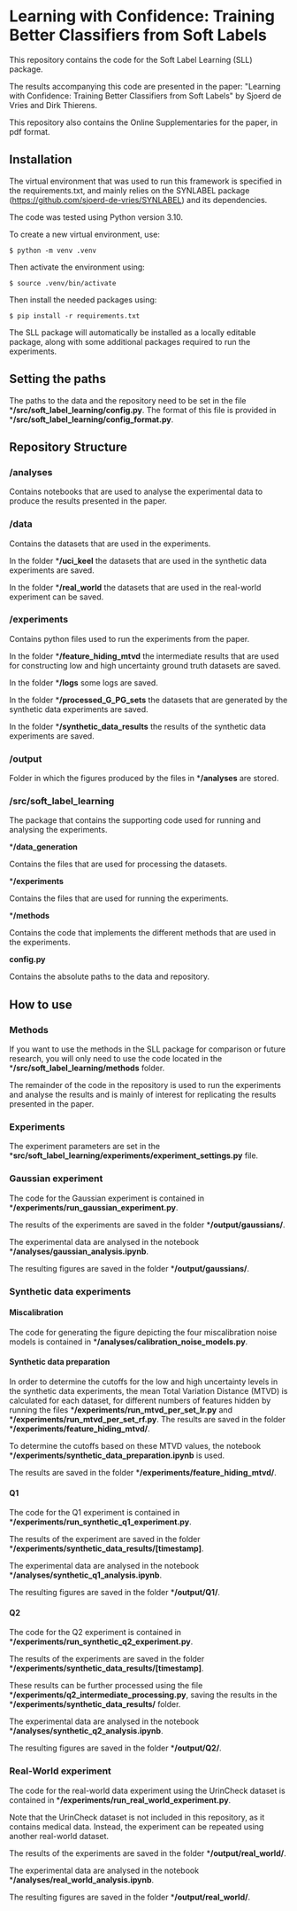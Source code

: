 # Learning with Confidence: Training Better Classifiers from Soft Labels

This repository contains the code for the Soft Label Learning (SLL) package.

The results accompanying this code are presented in the paper: "Learning with Confidence: Training Better Classifiers from Soft Labels" by Sjoerd de Vries and Dirk Thierens.

This repository also contains the Online Supplementaries for the paper, in pdf format.

## Installation

The virtual environment that was used to run this framework is specified in the requirements.txt, and mainly relies on the SYNLABEL package (https://github.com/sjoerd-de-vries/SYNLABEL) and its dependencies.

The code was tested using Python version 3.10.

To create a new virtual environment, use:

`$ python -m venv .venv`

Then activate the environment using:

`$ source .venv/bin/activate`

Then install the needed packages using:

`$ pip install -r requirements.txt`

The SLL package will automatically be installed as a locally editable package, along with some additional packages required to run the experiments.

## Setting the paths

The paths to the data and the repository need to be set in the file ***/src/soft_label_learning/config.py**. The format of this file is provided in ***/src/soft_label_learning/config_format.py**.

## Repository Structure

### **/analyses**

Contains notebooks that are used to analyse the experimental data to produce the results presented in the paper.

### **/data**

Contains the datasets that are used in the experiments.

In the folder ***/uci_keel** the datasets that are used in the synthetic data experiments are saved.

In the folder ***/real_world** the datasets that are used in the real-world experiment can be saved.

### **/experiments**

Contains python files used to run the experiments from the paper.

In the folder ***/feature_hiding_mtvd** the intermediate results that are used for constructing low and high uncertainty ground truth datasets are saved.

In the folder ***/logs** some logs are saved.

In the folder ***/processed_G_PG_sets** the datasets that are generated by the synthetic data experiments are saved.

In the folder ***/synthetic_data_results** the results of the synthetic data experiments are saved.

### **/output**

Folder in which the figures produced by the files in ***/analyses** are stored.

### **/src/soft_label_learning**

The package that contains the supporting code used for running and analysing the experiments. 

***/data_generation**

Contains the files that are used for processing the datasets.

***/experiments**

Contains the files that are used for running the experiments.

***/methods**

Contains the code that implements the different methods that are used in the experiments.

**config.py**

Contains the absolute paths to the data and repository.

## How to use

### Methods

If you want to use the methods in the SLL package for comparison or future research, you will only need to use the code located in the ***/src/soft_label_learning/methods** folder.

The remainder of the code in the repository is used to run the experiments and analyse the results and is mainly of interest for replicating the results presented in the paper.

### Experiments

The experiment parameters are set in the  ***src/soft_label_learning/experiments/experiment_settings.py** file.

### Gaussian experiment

The code for the Gaussian experiment is contained in ***/experiments/run_gaussian_experiment.py**.

The results of the experiments are saved in the folder ***/output/gaussians/**.

The experimental data are analysed in the notebook ***/analyses/gaussian_analysis.ipynb**.

The resulting figures are saved in the folder ***/output/gaussians/**.



### Synthetic data experiments

#### Miscalibration

The code for generating the figure depicting the four miscalibration noise models is contained in ***/analyses/calibration_noise_models.py**.

#### Synthetic data preparation

In order to determine the cutoffs for the low and high uncertainty levels in the synthetic data experiments, the mean Total Variation Distance (MTVD) is calculated for each dataset, for different numbers of features hidden by running the files ***/experiments/run_mtvd_per_set_lr.py** and ***/experiments/run_mtvd_per_set_rf.py**. The results are saved in the folder ***/experiments/feature_hiding_mtvd/**.

To determine the cutoffs based on these MTVD values, the notebook ***/experiments/synthetic_data_preparation.ipynb** is used.

The results are saved in the folder ***/experiments/feature_hiding_mtvd/**.

#### Q1

The code for the Q1 experiment is contained in ***/experiments/run_synthetic_q1_experiment.py**.

The results of the experiment are saved in the folder ***/experiments/synthetic_data_results/[timestamp]**.

The experimental data are analysed in the notebook ***/analyses/synthetic_q1_analysis.ipynb**.

The resulting figures are saved in the folder ***/output/Q1/**.

#### Q2

The code for the Q2 experiment is contained in ***/experiments/run_synthetic_q2_experiment.py**.

The results of the experiments are saved in the folder ***/experiments/synthetic_data_results/[timestamp]**.

These results can be further processed using the file ***/experiments/q2_intermediate_processing.py**, saving the results in the ***/experiments/synthetic_data_results/** folder.

The experimental data are analysed in the notebook ***/analyses/synthetic_q2_analysis.ipynb**.

The resulting figures are saved in the folder ***/output/Q2/**.

### Real-World experiment


The code for the real-world data experiment using the UrinCheck dataset is contained in ***/experiments/run_real_world_experiment.py**.

Note that the UrinCheck dataset is not included in this repository, as it contains medical data. Instead, the experiment can be repeated using another real-world dataset.

The results of the experiments are saved in the folder ***/output/real_world/**.

The experimental data are analysed in the notebook ***/analyses/real_world_analysis.ipynb**.

The resulting figures are saved in the folder ***/output/real_world/**.

